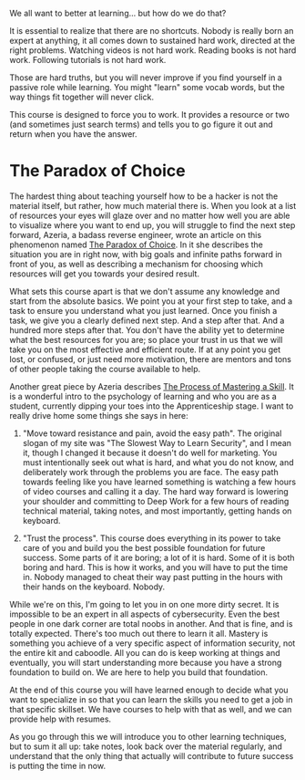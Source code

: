   

  

We all want to better at learning... but how do we do that?

It is essential to realize that there are no shortcuts. Nobody is really
born an expert at anything, it all comes down to sustained hard work,
directed at the right problems. Watching videos is not hard work.
Reading books is not hard work. Following tutorials is not hard work.

Those are hard truths, but you will never improve if you find yourself
in a passive role while learning. You might "learn" some vocab words,
but the way things fit together will never click.

This course is designed to force you to work. It provides a resource or
two (and sometimes just search terms) and tells you to go figure it out
and return when you have the answer.

# The Paradox of Choice

The hardest thing about teaching yourself how to be a hacker is not the
material itself, but rather, how much material there is. When you look
at a list of resources your eyes will glaze over and no matter how well
you are able to visualize where you want to end up, you will struggle to
find the next step forward, Azeria, a badass reverse engineer, wrote an
article on this phenomenon named [The Paradox of
Choice](https://azeria-labs.com/paradox-of-choice?roppers). In it she
describes the situation you are in right now, with big goals and
infinite paths forward in front of you, as well as describing a
mechanism for choosing which resources will get you towards your desired
result.

What sets this course apart is that we don't assume any knowledge and
start from the absolute basics. We point you at your first step to take,
and a task to ensure you understand what you just learned. Once you
finish a task, we give you a clearly defined next step. And a step after
that. And a hundred more steps after that. You don't have the ability
yet to determine what the best resources for you are; so place your
trust in us that we will take you on the most effective and efficient
route. If at any point you get lost, or confused, or just need more
motivation, there are mentors and tons of other people taking the course
available to help.

Another great piece by Azeria describes [The Process of Mastering a
Skill](https://azeria-labs.com/the-process-of-mastering-a-skill?roppers/).
It is a wonderful intro to the psychology of learning and who you are as
a student, currently dipping your toes into the Apprenticeship stage. I
want to really drive home some things she says in here:

1.  "Move toward resistance and pain, avoid the easy path". The original
    slogan of my site was "The Slowest Way to Learn Security", and I
    mean it, though I changed it because it doesn't do well for
    marketing. You must intentionally seek out what is hard, and what
    you do not know, and deliberately work through the problems you are
    face. The easy path towards feeling like you have learned something
    is watching a few hours of video courses and calling it a day. The
    hard way forward is lowering your shoulder and committing to Deep
    Work for a few hours of reading technical material, taking notes,
    and most importantly, getting hands on keyboard.

2.  "Trust the process". This course does everything in its power to
    take care of you and build you the best possible foundation for
    future success. Some parts of it are boring; a lot of it is hard.
    Some of it is both boring and hard. This is how it works, and you
    will have to put the time in. Nobody managed to cheat their way past
    putting in the hours with their hands on the keyboard. Nobody.

While we're on this, I'm going to let you in on one more dirty secret.
It is impossible to be an expert in all aspects of cybersecurity. Even
the best people in one dark corner are total noobs in another. And that
is fine, and is totally expected. There's too much out there to learn it
all. Mastery is something you achieve of a very specific aspect of
information security, not the entire kit and caboodle. All you can do is
keep working at things and eventually, you will start understanding more
because you have a strong foundation to build on. We are here to help
you build that foundation.

At the end of this course you will have learned enough to decide what
you want to specialize in so that you can learn the skills you need to
get a job in that specific skillset. We have courses to help with that
as well, and we can provide help with resumes.

As you go through this we will introduce you to other learning
techniques, but to sum it all up: take notes, look back over the
material regularly, and understand that the only thing that actually
will contribute to future success is putting the time in now.
